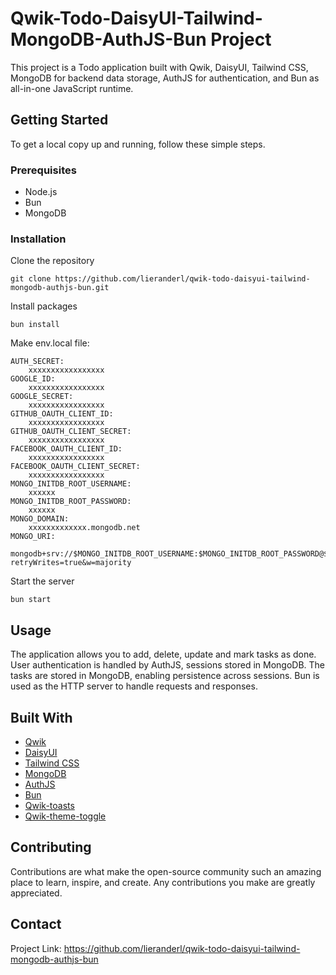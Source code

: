 # Qwik-Todo-DaisyUI-Tailwind-MongoDB-AuthJS-Bun Project

This project is a Todo application built with Qwik, DaisyUI, Tailwind CSS, MongoDB for backend data storage, AuthJS for authentication, and Bun as all-in-one JavaScript runtime.

## Getting Started

To get a local copy up and running, follow these simple steps.

### Prerequisites

- Node.js
- Bun
- MongoDB

### Installation

Clone the repository

```
git clone https://github.com/lieranderl/qwik-todo-daisyui-tailwind-mongodb-authjs-bun.git
```

Install packages

```
bun install
```

Make env.local file:

```
AUTH_SECRET:
    xxxxxxxxxxxxxxxxx
GOOGLE_ID:
    xxxxxxxxxxxxxxxxx
GOOGLE_SECRET:
    xxxxxxxxxxxxxxxxx
GITHUB_OAUTH_CLIENT_ID:
    xxxxxxxxxxxxxxxxx
GITHUB_OAUTH_CLIENT_SECRET:
    xxxxxxxxxxxxxxxxx
FACEBOOK_OAUTH_CLIENT_ID:
    xxxxxxxxxxxxxxxxx
FACEBOOK_OAUTH_CLIENT_SECRET:
    xxxxxxxxxxxxxxxxx
MONGO_INITDB_ROOT_USERNAME:
    xxxxxx
MONGO_INITDB_ROOT_PASSWORD:
    xxxxxx
MONGO_DOMAIN:
    xxxxxxxxxxxxx.mongodb.net
MONGO_URI:
    mongodb+srv://$MONGO_INITDB_ROOT_USERNAME:$MONGO_INITDB_ROOT_PASSWORD@$MONGO_DOMAIN/?retryWrites=true&w=majority

```

Start the server

```
bun start
```

## Usage

The application allows you to add, delete, update and mark tasks as done. User authentication is handled by AuthJS, sessions stored in MongoDB. The tasks are stored in MongoDB, enabling persistence across sessions. Bun is used as the HTTP server to handle requests and responses.

## Built With

- [Qwik](https://qwik.dev/)
- [DaisyUI](https://daisyui.com/)
- [Tailwind CSS](https://tailwindcss.com/)
- [MongoDB](https://www.mongodb.com/)
- [AuthJS](https://www.authjs.com/)
- [Bun](https://github.com/bunjs/bun)
- [Qwik-toasts](https://github.com/lieranderl/qwik-toasts)
- [Qwik-theme-toggle](https://github.com/lieranderl/qwik-theme-toggle)

## Contributing

Contributions are what make the open-source community such an amazing place to learn, inspire, and create. Any contributions you make are greatly appreciated.

## Contact

Project Link: https://github.com/lieranderl/qwik-todo-daisyui-tailwind-mongodb-authjs-bun
